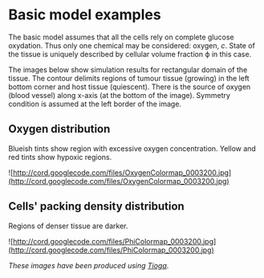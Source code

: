 # Basic model examples #

The basic model assumes that all the cells rely on complete glucose oxydation. Thus only one chemical may be considered: oxygen, _c_. State of the tissue is uniquely described by cellular volume fraction ϕ in this case.

The images below show simulation results for rectangular domain of the tissue. The contour delimits regions of tumour tissue (growing) in the left bottom corner and host tissue (quiescent). There is the source of oxygen (blood vessel) along x-axis (at the bottom of the image). Symmetry condition is assumed at the left border of the image.

## Oxygen distribution ##

Blueish tints show region with excessive oxygen concentration. Yellow and red tints show hypoxic regions.

![http://cord.googlecode.com/files/OxygenColormap_0003200.jpg](http://cord.googlecode.com/files/OxygenColormap_0003200.jpg)

## Cells' packing density distribution ##

Regions of denser tissue are darker.

![http://cord.googlecode.com/files/PhiColormap_0003200.jpg](http://cord.googlecode.com/files/PhiColormap_0003200.jpg)

_These images have been produced using [Tioga](http://www.kitp.ucsb.edu/~paxton/tioga.html)_.